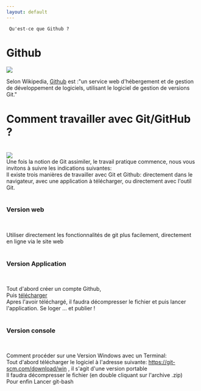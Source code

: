 ```yaml
---
layout: default
---
```


     Qu'est-ce que Github ?
<body>
<h1>Github</h1>
<img src="https://upload.wikimedia.org/wikipedia/commons/thumb/9/91/Octicons-mark-github.svg/200px-Octicons-mark-github.svg.png">
<br>
  
Selon Wikipedia, <a href="https://fr.wikipedia.org/wiki/GitHub">Github</a> est :"un service web d'hébergement et de gestion de développement de logiciels, utilisant le logiciel de gestion de versions Git."
  
<h1> Comment travailler avec Git/GitHub ? </h1> <br>
<img src="GIT + GUTHUB 3.png"> <br>
Une fois la notion de Git assimiler, le travail pratique commence, nous vous invitons à suivre les indications suivantes: <br>
Il existe trois manières de travailler avec Git et Github: directement dans le navigateur, avec une application à télécharger, ou directement avec l'outil Git.
<br> <br>

<h3> Version web </h3> <br>

Utiliser directement les fonctionnalités de git plus facilement, directement en ligne  via le site web <br> <br>

<h3> Version Application </h3> <br>

Tout d'abord créer un compte Github, <br>
  Puis <a href="https://desktop.github.com">télécharger</a> <br>
Apres l'avoir téléchargé, il faudra décompresser le fichier et puis lancer l'application.
Se loger ... et publier ! <br> <br>

<h3> Version console </h3> <br>

Comment procéder sur une Version Windows avec un Terminal: <br>
Tout d'abord télécharger le logiciel à l'adresse suivante: <a href="https://git-scm.com/download/win">https://git-scm.com/download/win</a> , il s'agit d'une version portable <br>
Il faudra décompresser le fichier (en double cliquant sur l'archive .zip) <br>
Pour enfin Lancer git-bash  
</body>
  
</html>
